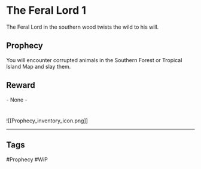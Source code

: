 # The Feral Lord 1
The Feral Lord in the southern wood twists the wild to his will.
## Prophecy
You will encounter corrupted animals in the Southern Forest or Tropical Island Map and slay them.
## Reward
\- None -

#
![[Prophecy_inventory_icon.png]]

---
## Tags
#Prophecy
#WiP 